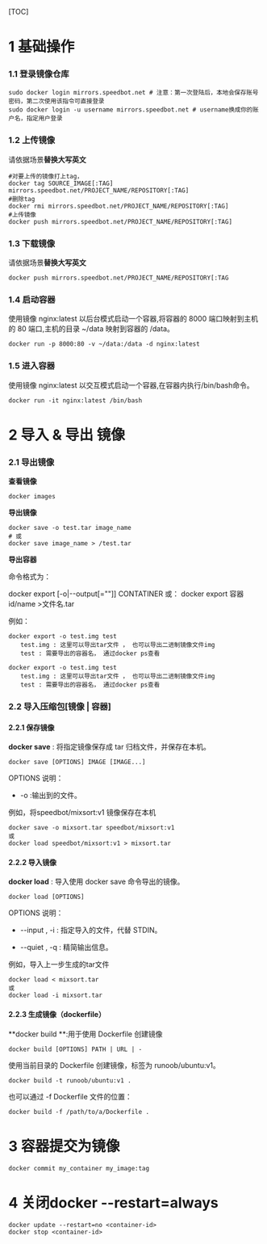 [TOC]


# 1	基础操作

### 1.1 登录镜像仓库

```shell
sudo docker login mirrors.speedbot.net # 注意：第一次登陆后，本地会保存账号密码，第二次使用该指令可直接登录
sudo docker login -u username mirrors.speedbot.net # username换成你的账户名，指定用户登录
```

### 1.2 上传镜像

请依据场景**替换大写英文**

```shell
#对要上传的镜像打上tag，
docker tag SOURCE_IMAGE[:TAG] mirrors.speedbot.net/PROJECT_NAME/REPOSITORY[:TAG]
#删除tag
docker rmi mirrors.speedbot.net/PROJECT_NAME/REPOSITORY[:TAG]
#上传镜像
docker push mirrors.speedbot.net/PROJECT_NAME/REPOSITORY[:TAG]
```

### 1.3 下载镜像

请依据场景**替换大写英文**

```shell
docker push mirrors.speedbot.net/PROJECT_NAME/REPOSITORY[:TAG
```

### 1.4 启动容器

使用镜像 nginx:latest 以后台模式启动一个容器,将容器的 8000 端口映射到主机的 80 端口,主机的目录 ~/data 映射到容器的 /data。

```shell
docker run -p 8000:80 -v ~/data:/data -d nginx:latest
```

### 1.5 进入容器

使用镜像 nginx:latest 以交互模式启动一个容器,在容器内执行/bin/bash命令。

```shell
docker run -it nginx:latest /bin/bash
```

# 2 导入 & 导出 镜像

### 2.1 导出镜像

**查看镜像**

```shell
docker images
```

**导出镜像**

```shell
docker save -o test.tar image_name
# 或
docker save image_name > /test.tar
```

**导出容器**

命令格式为：

docker export [-o|--output[=""]] CONTATINER
或：
docker export 容器id/name >文件名.tar

例如：

```shell
docker export -o test.img test
　　test.img : 这里可以导出tar文件 ， 也可以导出二进制镜像文件img
　　test : 需要导出的容器名， 通过docker ps查看
```

```shell
docker export -o test.img test
　　test.img : 这里可以导出tar文件 ， 也可以导出二进制镜像文件img
　　test : 需要导出的容器名， 通过docker ps查看
```

### 2.2 导入压缩包[镜像 | 容器]

#### 2.2.1 保存镜像
**docker save** : 将指定镜像保存成 tar 归档文件，并保存在本机。

```shell
docker save [OPTIONS] IMAGE [IMAGE...]
```

OPTIONS 说明：
- -o :输出到的文件。

例如，将speedbot/mixsort:v1 镜像保存在本机

```shell
docker save -o mixsort.tar speedbot/mixsort:v1
或
docker load speedbot/mixsort:v1 > mixsort.tar
```

#### 2.2.2 导入镜像
**docker load** : 导入使用 docker save 命令导出的镜像。

	docker load [OPTIONS]

OPTIONS 说明：
- --input , -i : 指定导入的文件，代替 STDIN。

- --quiet , -q : 精简输出信息。

例如，导入上一步生成的tar文件

```shell
docker load < mixsort.tar
或
docker load -i mixsort.tar
```

#### 2.2.3 生成镜像（dockerfile）
**docker build **:用于使用 Dockerfile 创建镜像

```shell
docker build [OPTIONS] PATH | URL | -
```

使用当前目录的 Dockerfile 创建镜像，标签为 runoob/ubuntu:v1。

```shell
docker build -t runoob/ubuntu:v1 .
```

也可以通过 -f Dockerfile 文件的位置：

```shell
docker build -f /path/to/a/Dockerfile .
```

# 3 容器提交为镜像

```shell
docker commit my_container my_image:tag
```

# 4 关闭docker --restart=always

```shell
docker update --restart=no <container-id>
docker stop <container-id>
```

